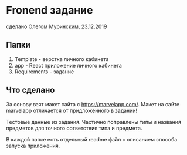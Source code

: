 # Fronend задание

сделано Олегом Муринским, 23.12.2019

## Папки
1. Template - верстка личного кабинета
1. app - React приложение личного кабинета
1. Requirements - задание

## Что сделано

За основу взят макет сайта с https://marvelapp.com/. Макет на сайте marvelapp отличается от придложенного в задании!

Тестовые данные из задания. Частично поправлены типы и названия предметов для точного сответствия типа и предмета.

В каждой папке есть отдельный readme файл с описанием способа запуска приложения.